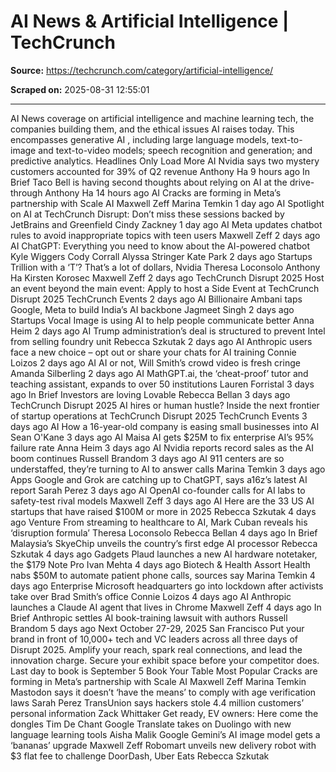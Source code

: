 # AI News & Artificial Intelligence | TechCrunch

**Source:** https://techcrunch.com/category/artificial-intelligence/

**Scraped on:** 2025-08-31 12:55:01

---

AI
News coverage on artificial intelligence and machine learning tech, the companies building them, and the ethical issues AI raises today. This encompasses
generative AI
, including large language models, text-to-image and text-to-video models; speech recognition and generation; and predictive analytics.
Headlines Only
Load More
AI
Nvidia says two mystery customers accounted for 39% of Q2 revenue
Anthony Ha
9 hours ago
In Brief
Taco Bell is having second thoughts about relying on AI at the drive-through
Anthony Ha
14 hours ago
AI
Cracks are forming in Meta’s partnership with Scale AI
Maxwell Zeff
Marina Temkin
1 day ago
AI
Spotlight on AI at TechCrunch Disrupt: Don’t miss these sessions backed by JetBrains and Greenfield
Cindy Zackney
1 day ago
AI
Meta updates chatbot rules to avoid inappropriate topics with teen users
Maxwell Zeff
2 days ago
AI
ChatGPT: Everything you need to know about the AI-powered chatbot
Kyle Wiggers
Cody Corrall
Alyssa Stringer
Kate Park
2 days ago
Startups
Trillion with a ‘T’? That’s a lot of dollars, Nvidia
Theresa Loconsolo
Anthony Ha
Kirsten Korosec
Maxwell Zeff
2 days ago
TechCrunch Disrupt 2025
Host an event beyond the main event: Apply to host a Side Event at TechCrunch Disrupt 2025
TechCrunch Events
2 days ago
AI
Billionaire Ambani taps Google, Meta to build India’s AI backbone
Jagmeet Singh
2 days ago
Startups
Vocal Image is using AI to help people communicate better
Anna Heim
2 days ago
AI
Trump administration’s deal is structured to prevent Intel from selling foundry unit
Rebecca Szkutak
2 days ago
AI
Anthropic users face a new choice – opt out or share your chats for AI training
Connie Loizos
2 days ago
AI
AI or not, Will Smith’s crowd video is fresh cringe
Amanda Silberling
2 days ago
AI
MathGPT.ai, the ‘cheat-proof’ tutor and teaching assistant, expands to over 50 institutions
Lauren Forristal
3 days ago
In Brief
Investors are loving Lovable
Rebecca Bellan
3 days ago
TechCrunch Disrupt 2025
AI hires or human hustle? Inside the next frontier of startup operations at TechCrunch Disrupt 2025
TechCrunch Events
3 days ago
AI
How a 16-year-old company is easing small businesses into AI
Sean O'Kane
3 days ago
AI
Maisa AI gets $25M to fix enterprise AI’s 95% failure rate
Anna Heim
3 days ago
AI
Nvidia reports record sales as the AI boom continues
Russell Brandom
3 days ago
AI
911 centers are so understaffed, they’re turning to AI to answer calls
Marina Temkin
3 days ago
Apps
Google and Grok are catching up to ChatGPT, says a16z’s latest AI report
Sarah Perez
3 days ago
AI
OpenAI co-founder calls for AI labs to safety-test rival models
Maxwell Zeff
3 days ago
AI
Here are the 33 US AI startups that have raised $100M or more in 2025
Rebecca Szkutak
4 days ago
Venture
From streaming to healthcare to AI, Mark Cuban reveals his ‘disruption formula’
Theresa Loconsolo
Rebecca Bellan
4 days ago
In Brief
Malaysia’s SkyeChip unveils the country’s first edge AI processor
Rebecca Szkutak
4 days ago
Gadgets
Plaud launches a new AI hardware notetaker, the $179 Note Pro
Ivan Mehta
4 days ago
Biotech & Health
Assort Health nabs $50M to automate patient phone calls, sources say
Marina Temkin
4 days ago
Enterprise
Microsoft headquarters go into lockdown after activists take over Brad Smith’s office
Connie Loizos
4 days ago
AI
Anthropic launches a Claude AI agent that lives in Chrome
Maxwell Zeff
4 days ago
In Brief
Anthropic settles AI book-training lawsuit with authors
Russell Brandom
5 days ago
Next
October 27-29, 2025
San Francisco
Put your brand in front of 10,000+ tech and VC leaders across all three days of Disrupt 2025. Amplify your reach, spark real connections, and lead the innovation charge. Secure your exhibit space before your competitor does.
Last day to book is September 5
Book Your Table
Most Popular
Cracks are forming in Meta’s partnership with Scale AI
Maxwell Zeff
Marina Temkin
Mastodon says it doesn’t ‘have the means’ to comply with age verification laws
Sarah Perez
TransUnion says hackers stole 4.4 million customers’ personal information
Zack Whittaker
Get ready, EV owners: Here come the dongles
Tim De Chant
Google Translate takes on Duolingo with new language learning tools
Aisha Malik
Google Gemini’s AI image model gets a ‘bananas’ upgrade
Maxwell Zeff
Robomart unveils new delivery robot with $3 flat fee to challenge DoorDash, Uber Eats
Rebecca Szkutak